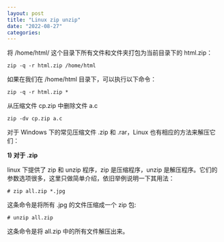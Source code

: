 ```yaml
---
layout: post
title: "Linux zip unzip"
date: "2022-08-27"
categories: 
---
```

<p>将 /home/html/ 这个目录下所有文件和文件夹打包为当前目录下的 html.zip：</p>

<pre>
<code>zip -q -r html.zip /home/html</code>
</pre>

<p>如果在我们在 /home/html 目录下，可以执行以下命令：</p>

<pre>
<code>zip -q -r html.zip *</code>
</pre>

<p>从压缩文件 cp.zip 中删除文件 a.c</p>

<pre>
<code>zip -dv cp.zip a.c</code>
</pre>

<p>对于 Windows 下的常见压缩文件 .zip 和 .rar，Linux 也有相应的方法来解压它们：</p>

<p><strong>1) 对于 .zip</strong></p>

<p>linux 下提供了 zip 和 unzip 程序，zip 是压缩程序，unzip 是解压程序。它们的参数选项很多，这里只做简单介绍，依旧举例说明一下其用法：</p>

<pre class="prettyprint prettyprinted" style="">
<code><span class="com"># zip all.zip *.jpg</span></code></pre>

<p>这条命令是将所有 .jpg 的文件压缩成一个 zip 包:</p>

<pre class="prettyprint prettyprinted" style="">
<code><span class="com"># unzip all.zip</span></code></pre>

<p>这条命令是将 all.zip 中的所有文件解压出来。</p>

